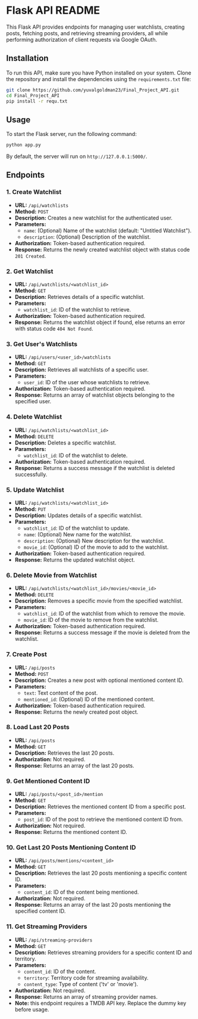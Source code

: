 # Flask API README

This Flask API provides endpoints for managing user watchlists, creating posts, fetching posts, and retrieving streaming providers, all while performing authorization of client requests via Google OAuth.

## Installation

To run this API, make sure you have Python installed on your system. Clone the repository and install the dependencies using the `requirements.txt` file:

```bash
git clone https://github.com/yuvalgoldman23/Final_Project_API.git
cd Final_Project_API
pip install -r requ.txt
```

## Usage

To start the Flask server, run the following command:

```bash
python app.py
```

By default, the server will run on `http://127.0.0.1:5000/`.

## Endpoints

### 1. Create Watchlist

- **URL:** `/api/watchlists`
- **Method:** `POST`
- **Description:** Creates a new watchlist for the authenticated user.
- **Parameters:**
  - `name`: (Optional) Name of the watchlist (default: "Untitled Watchlist").
  - `description`: (Optional) Description of the watchlist.
- **Authorization:** Token-based authentication required.
- **Response:** Returns the newly created watchlist object with status code `201 Created`.

### 2. Get Watchlist

- **URL:** `/api/watchlists/<watchlist_id>`
- **Method:** `GET`
- **Description:** Retrieves details of a specific watchlist.
- **Parameters:**
  - `watchlist_id`: ID of the watchlist to retrieve.
- **Authorization:** Token-based authentication required.
- **Response:** Returns the watchlist object if found, else returns an error with status code `404 Not Found`.

### 3. Get User's Watchlists

- **URL:** `/api/users/<user_id>/watchlists`
- **Method:** `GET`
- **Description:** Retrieves all watchlists of a specific user.
- **Parameters:**
  - `user_id`: ID of the user whose watchlists to retrieve.
- **Authorization:** Token-based authentication required.
- **Response:** Returns an array of watchlist objects belonging to the specified user.

### 4. Delete Watchlist

- **URL:** `/api/watchlists/<watchlist_id>`
- **Method:** `DELETE`
- **Description:** Deletes a specific watchlist.
- **Parameters:**
  - `watchlist_id`: ID of the watchlist to delete.
- **Authorization:** Token-based authentication required.
- **Response:** Returns a success message if the watchlist is deleted successfully.

### 5. Update Watchlist

- **URL:** `/api/watchlists/<watchlist_id>`
- **Method:** `PUT`
- **Description:** Updates details of a specific watchlist.
- **Parameters:**
  - `watchlist_id`: ID of the watchlist to update.
  - `name`: (Optional) New name for the watchlist.
  - `description`: (Optional) New description for the watchlist.
  - `movie_id`: (Optional) ID of the movie to add to the watchlist.
- **Authorization:** Token-based authentication required.
- **Response:** Returns the updated watchlist object.

### 6. Delete Movie from Watchlist

- **URL:** `/api/watchlists/<watchlist_id>/movies/<movie_id>`
- **Method:** `DELETE`
- **Description:** Removes a specific movie from the specified watchlist.
- **Parameters:**
  - `watchlist_id`: ID of the watchlist from which to remove the movie.
  - `movie_id`: ID of the movie to remove from the watchlist.
- **Authorization:** Token-based authentication required.
- **Response:** Returns a success message if the movie is deleted from the watchlist.

### 7. Create Post

- **URL:** `/api/posts`
- **Method:** `POST`
- **Description:** Creates a new post with optional mentioned content ID.
- **Parameters:**
  - `text`: Text content of the post.
  - `mentioned_id`: (Optional) ID of the mentioned content.
- **Authorization:** Token-based authentication required.
- **Response:** Returns the newly created post object.

### 8. Load Last 20 Posts

- **URL:** `/api/posts`
- **Method:** `GET`
- **Description:** Retrieves the last 20 posts.
- **Authorization:** Not required.
- **Response:** Returns an array of the last 20 posts.

### 9. Get Mentioned Content ID

- **URL:** `/api/posts/<post_id>/mention`
- **Method:** `GET`
- **Description:** Retrieves the mentioned content ID from a specific post.
- **Parameters:**
  - `post_id`: ID of the post to retrieve the mentioned content ID from.
- **Authorization:** Not required.
- **Response:** Returns the mentioned content ID.

### 10. Get Last 20 Posts Mentioning Content ID

- **URL:** `/api/posts/mentions/<content_id>`
- **Method:** `GET`
- **Description:** Retrieves the last 20 posts mentioning a specific content ID.
- **Parameters:**
  - `content_id`: ID of the content being mentioned.
- **Authorization:** Not required.
- **Response:** Returns an array of the last 20 posts mentioning the specified content ID.

### 11. Get Streaming Providers

- **URL:** `/api/streaming-providers`
- **Method:** `GET`
- **Description:** Retrieves streaming providers for a specific content ID and territory.
- **Parameters:**
  - `content_id`: ID of the content.
  - `territory`: Territory code for streaming availability.
  - `content_type`: Type of content ('tv' or 'movie').
- **Authorization:** Not required.
- **Response:** Returns an array of streaming provider names.
- **Note:** this endpoint requires a TMDB API key. Replace the dummy key before usage.
